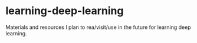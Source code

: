# learning-deep-learning
Materials and resources I plan to rea/visit/use in the future for learning deep learning.
